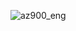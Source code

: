 ![az900_eng](https://user-images.githubusercontent.com/42976086/182904196-77d9da53-d4d4-4741-8acc-224b30527134.png)
